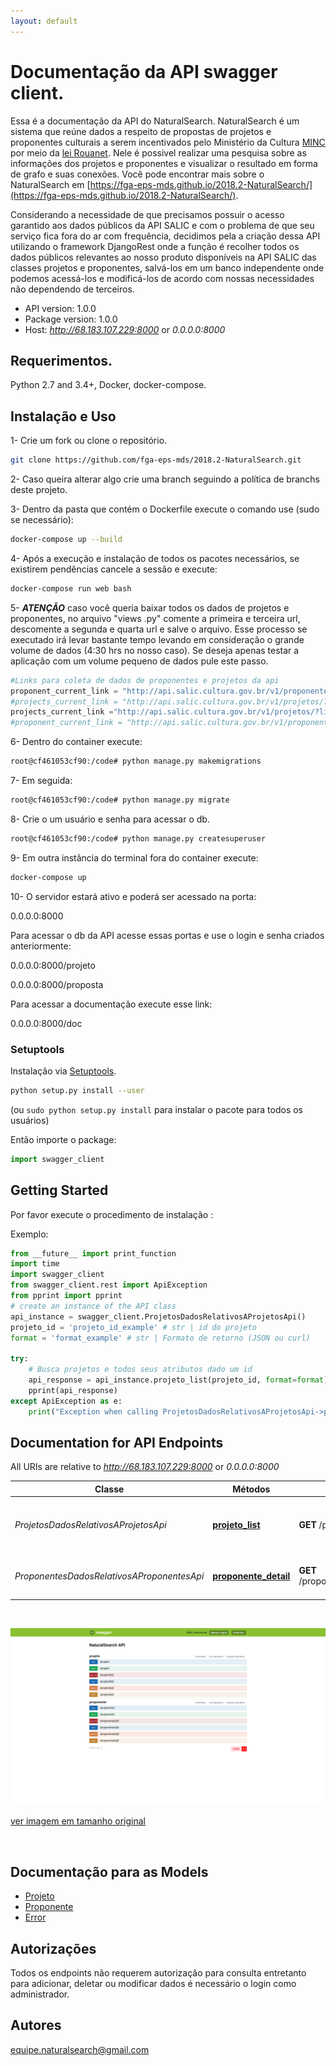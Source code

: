 ```yaml
---
layout: default
---
```


# Documentação da API swagger client.
Essa é a documentação da API do NaturalSearch.  NaturalSearch é um sistema que reúne dados a respeito de propostas de projetos e proponentes culturais a serem incentivados pelo Ministério da Cultura [MINC](http://www.cultura.gov.br/) por meio da [lei Rouanet](http://rouanet.cultura.gov.br/o-que-e/). Nele é possivel realizar uma pesquisa sobre as informações dos projetos e proponentes e visualizar o resultado em forma de grafo e suas conexões.  Você pode encontrar mais sobre o NaturalSearch em [https://fga-eps-mds.github.io/2018.2-NaturalSearch/](https://fga-eps-mds.github.io/2018.2-NaturalSearch/).

Considerando a necessidade de que precisamos possuir o acesso garantido aos dados públicos da API SALIC e com o problema de que seu serviço fica fora do ar com frequência, decidimos pela a criação dessa API utilizando o framework DjangoRest onde a função é recolher todos os dados públicos relevantes ao nosso produto disponíveis na API SALIC das classes projetos e proponentes, salvá-los em um banco independente onde podemos acessá-los e modificá-los de acordo com nossas necessidades não dependendo de terceiros.


- API version: 1.0.0
- Package version: 1.0.0
- Host: *http://68.183.107.229:8000* or *0.0.0.0:8000*

## Requerimentos.

Python 2.7 and 3.4+, Docker, docker-compose.

## Instalação e Uso

1- Crie um fork ou clone o repositório.

```sh
git clone https://github.com/fga-eps-mds/2018.2-NaturalSearch.git
```

2- Caso queira alterar algo crie uma branch seguindo a política de branchs deste projeto. 

3- Dentro da pasta que contém o Dockerfile execute o comando use (sudo se necessário):
```sh
docker-compose up --build
```
4- Após a execução e instalação de todos os pacotes necessários, se existirem pendências cancele a sessão e execute:

```sh
docker-compose run web bash
```
5- ___ATENÇÃO___ caso você queria baixar todos os dados de projetos e proponentes, no arquivo "views .py" comente a primeira e terceira url, descomente a segunda e quarta url e salve o arquivo. Esse processo se executado irá levar bastante tempo levando em consideração o grande volume de dados (4:30 hrs no nosso caso). Se deseja apenas testar a aplicação com um volume pequeno de dados pule este passo.

```python
#Links para coleta de dados de proponentes e projetos da api
proponent_current_link = "http://api.salic.cultura.gov.br/v1/proponentes/?limit=100&offset=44200&format=json&"
#projects_current_link = "http://api.salic.cultura.gov.br/v1/projetos/?limit=100&format=json&"
projects_current_link ="http://api.salic.cultura.gov.br/v1/projetos/?limit=100&offset=92400&format=json&"
#proponent_current_link = "http://api.salic.cultura.gov.br/v1/proponentes/?limit=100&format=json"
```
6- Dentro do container execute:
```sh
root@cf461053cf90:/code# python manage.py makemigrations
```

7- Em seguida:
```sh
root@cf461053cf90:/code# python manage.py migrate

```
8- Crie o um usuário e senha para acessar o db.

```sh
root@cf461053cf90:/code# python manage.py createsuperuser
```

9- Em outra instância do terminal fora do container execute:
```sh
docker-compose up
```

10- O servidor estará ativo e poderá ser acessado na porta: 

0.0.0.0:8000

Para acessar o db da API acesse essas portas e use o login e senha criados anteriormente:

0.0.0.0:8000/projeto

0.0.0.0:8000/proposta

Para acessar a documentação execute esse link:

0.0.0.0:8000/doc

### Setuptools

Instalação via [Setuptools](http://pypi.python.org/pypi/setuptools).

```sh
python setup.py install --user
```
(ou `sudo python setup.py install` para instalar o pacote para todos os usuários)

Então importe o package:
```python
import swagger_client
```

## Getting Started

Por favor execute o procedimento de instalação :

Exemplo:

```python
from __future__ import print_function
import time
import swagger_client
from swagger_client.rest import ApiException
from pprint import pprint
# create an instance of the API class
api_instance = swagger_client.ProjetosDadosRelativosAProjetosApi()
projeto_id = 'projeto_id_example' # str | id do projeto
format = 'format_example' # str | Formato de retorno (JSON ou curl)

try:
    # Busca projetos e todos seus atributos dado um id
    api_response = api_instance.projeto_list(projeto_id, format=format)
    pprint(api_response)
except ApiException as e:
    print("Exception when calling ProjetosDadosRelativosAProjetosApi->projeto_list: %s\n" % e)

```

## Documentation for API Endpoints

All URIs are relative to *http://68.183.107.229:8000* or *0.0.0.0:8000*

Classe | Métodos | HTTP request | Descrição
------------ | ------------- | ------------- | -------------
*ProjetosDadosRelativosAProjetosApi* | [**projeto_list**](https://github.com/fga-eps-mds/2018.2-NaturalSearch/blob/gh-pages/docs/Documenta%C3%A7%C3%A3o%20API/DadosRelativosAProjetosApi.md#projeto_list) | **GET** /projeto/{projeto_id} | Busca projetos e todos seus atributos dado um id
*ProponentesDadosRelativosAProponentesApi* | [**proponente_detail**](https://github.com/fga-eps-mds/2018.2-NaturalSearch/blob/gh-pages/docs/Documenta%C3%A7%C3%A3o%20API/DadosRelativosAProponentesApi.md#proponente_detail) | **GET** /proponente/{proponente_id} | Busca proponentes dado um id fornecido


<br>


![swaggerAPI](/docs/images/swaggerAPI.png)

[ver imagem em tamanho original](https://fga-eps-mds.github.io/2018.2-NaturalSearch/docs/images/swaggerAPI.png)

<br>


## Documentação para as Models


 - [Projeto](https://github.com/fga-eps-mds/2018.2-NaturalSearch/blob/gh-pages/docs/Documenta%C3%A7%C3%A3o%20API/Projeto.md)
 - [Proponente](https://github.com/fga-eps-mds/2018.2-NaturalSearch/blob/gh-pages/docs/Documenta%C3%A7%C3%A3o%20API/Proponente.md)
 - [Error](https://github.com/fga-eps-mds/2018.2-NaturalSearch/blob/gh-pages/docs/Documenta%C3%A7%C3%A3o%20API/Error.md)


## Autorizações

Todos os endpoints não requerem autorização para consulta entretanto para adicionar, deletar ou modificar dados é necessário o login como administrador.


## Autores

equipe.naturalsearch@gmail.com

